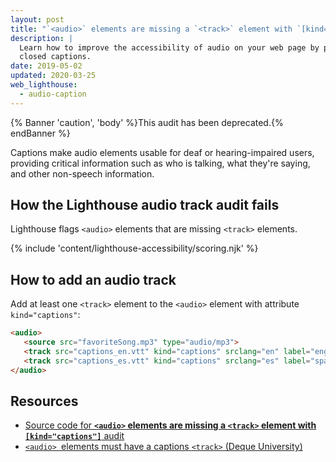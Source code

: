 ```yaml
---
layout: post
title: "`<audio>` elements are missing a `<track>` element with `[kind=\"captions\"]`"
description: |
  Learn how to improve the accessibility of audio on your web page by providing
  closed captions.
date: 2019-05-02
updated: 2020-03-25
web_lighthouse:
  - audio-caption
---
```


{% Banner 'caution', 'body' %}This audit has been deprecated.{% endBanner %}

Captions make audio elements usable for deaf or hearing-impaired users,
providing critical information such as who is talking, what they're saying,
and other non-speech information.

## How the Lighthouse audio track audit fails

Lighthouse flags `<audio>` elements that are missing `<track>` elements.

<!--
***Todo*** I tried very hard to get this audit to fail.
But no matter what, it seems to pass,
even with all sorts of errors.
See glitch: [meggin-accessibility-assets](https://glitch.com/edit/#!/meggin-accessibiity-assets)
<figure>
  <img src="" alt="Lighthouse audit showing Audio element missing captions">
</figure>
-->

{% include 'content/lighthouse-accessibility/scoring.njk' %}

## How to add an audio track

Add at least one `<track>` element to the `<audio>` element
with attribute `kind="captions"`:

```html
<audio>
   <source src="favoriteSong.mp3" type="audio/mp3">
   <track src="captions_en.vtt" kind="captions" srclang="en" label="english_captions">
   <track src="captions_es.vtt" kind="captions" srclang="es" label="spanish_captions">
</audio>
```

## Resources

- [Source code for **`<audio>` elements are missing a `<track>` element with `[kind="captions"]`** audit](https://github.com/GoogleChrome/lighthouse/blob/master/lighthouse-core/audits/accessibility/audio-caption.js)
- [`<audio> `elements must have a captions `<track>` (Deque University)](https://dequeuniversity.com/rules/axe/3.3/audio-caption)

